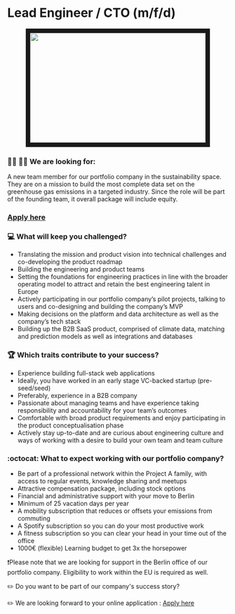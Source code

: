# Lead Engineer / CTO (m/f/d)

<p align="center">
<img src="https://sayingimages.com/wp-content/uploads/engineering-school-engineering-memes.jpg"
width="400" height="250" border="10"/>
</p>

### :woman_technologist: :man_technologist: We are looking for:

A new team member for our portfolio company in the sustainability space. They are on a mission to build the most complete data set on the greenhouse gas emissions in a targeted industry. Since the role will be part of the founding team, it overall package will include equity.


### [Apply here](https://grnh.se/c2f17cdc2us)

### :computer: What will keep you challenged?

* Translating the mission and product vision into technical challenges and co-developing the product roadmap
* Building the engineering and product teams
* Setting the foundations for engineering practices in line with the broader operating model to attract and retain the best engineering talent in Europe
* Actively participating in our portfolio company’s pilot projects, talking to users and co-designing and building the company’s MVP
* Making decisions on the platform and data architecture as well as the company’s tech stack
* Building up the B2B SaaS product, comprised of climate data, matching and prediction models as well as integrations and databases


### :trophy: Which traits contribute to your success?

* Experience building full-stack web applications 
* Ideally, you have worked in an early stage VC-backed startup (pre-seed/seed)
* Preferably, experience in a B2B company 
* Passionate about managing teams and have experience taking responsibility and accountability for your team’s outcomes 
* Comfortable with broad product requirements and enjoy participating in the product conceptualisation phase
* Actively stay up-to-date and are curious about engineering culture and ways of working with a desire to build your own team and team culture


### :octocat: What to expect working with our portfolio company?

* Be part of a professional network within the Project A family, with access to regular events, knowledge sharing and meetups
* Attractive compensation package, including stock options
* Financial and administrative support with your move to Berlin
* Minimum of 25 vacation days per year
* A mobility subscription that reduces or offsets your emissions from commuting
* A Spotify subscription so you can do your most productive work
* A fitness subscription so you can clear your head in your time out of the office
* 1000€ (flexible) Learning budget to get 3x the horsepower

❗Please note that we are looking for support in the Berlin office of our portfolio company. Eligibility to work within the EU is required as well.

:pencil2: Do you want to be part of our company's success story?

:pencil2: We are looking forward to your online application : [Apply here](https://grnh.se/c2f17cdc2us)
